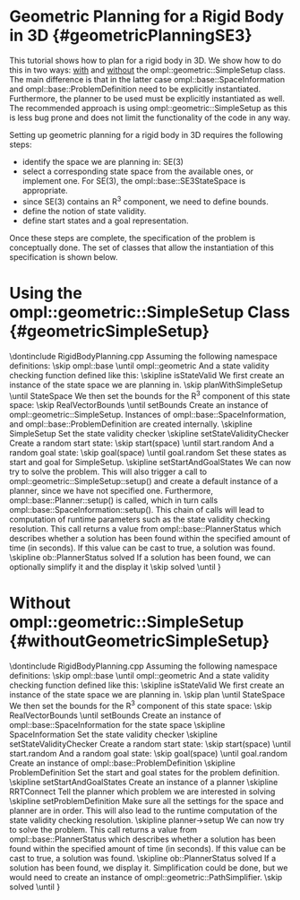 # Geometric Planning for a Rigid Body in 3D {#geometricPlanningSE3}

This tutorial shows how to plan for a rigid body in 3D. We show how to do this in two ways: [with](#geometricSimpleSetup) and [without](#withoutGeometricSimpleSetup) the ompl::geometric::SimpleSetup class. The main difference is that in the latter case ompl::base::SpaceInformation and ompl::base::ProblemDefinition need to be explicitly instantiated. Furthermore, the planner to be used must be explicitly instantiated as well. The recommended approach is using ompl::geometric::SimpleSetup as this is less bug prone and does not limit the functionality of the code in any way.


Setting up geometric planning for a rigid body in 3D requires the following steps:

- identify the space we are planning in: SE(3)
- select a corresponding state space from the available ones, or implement one. For SE(3), the ompl::base::SE3StateSpace is appropriate.
- since SE(3) contains an R<sup>3</sup> component, we need to define bounds.
- define the notion of state validity.
- define start states and a goal representation.

Once these steps are complete, the specification of the problem is conceptually done. The set of classes that allow the instantiation of this specification is shown below.

# Using the ompl::geometric::SimpleSetup Class {#geometricSimpleSetup}

\dontinclude RigidBodyPlanning.cpp
Assuming the following namespace definitions:
\skip ompl::base
\until ompl::geometric
And a state validity checking function defined like this:
\skipline isStateValid
We first create an instance of the state space we are planning in.
\skip planWithSimpleSetup
\until StateSpace
We then set the bounds for the R<sup>3</sup> component of this state space:
\skip RealVectorBounds
\until setBounds
Create an instance of ompl::geometric::SimpleSetup. Instances of ompl::base::SpaceInformation, and ompl::base::ProblemDefinition are created internally.
\skipline SimpleSetup
Set the state validity checker
\skipline setStateValidityChecker
Create a random start state:
\skip start(space)
\until start.random
And a random goal state:
\skip goal(space)
\until goal.random
Set these states as start and goal for SimpleSetup.
\skipline setStartAndGoalStates
We can now try to solve the problem. This will also trigger a call to ompl::geometric::SimpleSetup::setup() and create a default instance of a planner, since we have not specified one. Furthermore, ompl::base::Planner::setup() is called, which in turn calls ompl::base::SpaceInformation::setup(). This chain of calls will lead to computation of runtime parameters such as the state validity checking resolution. This call returns a value from ompl::base::PlannerStatus which describes whether a solution has been found within the specified amount of time (in seconds).  If this value can be cast to true, a solution was found.
\skipline ob::PlannerStatus solved
If a solution has been found, we can optionally simplify it and the display it
\skip solved
\until }


# Without ompl::geometric::SimpleSetup {#withoutGeometricSimpleSetup}

\dontinclude RigidBodyPlanning.cpp
Assuming the following namespace definitions:
\skip ompl::base
\until ompl::geometric
And a state validity checking function defined like this:
\skipline isStateValid
We first create an instance of the state space we are planning in.
\skip plan
\until StateSpace
We then set the bounds for the R<sup>3</sup> component of this state space:
\skip RealVectorBounds
\until setBounds
Create an instance of ompl::base::SpaceInformation for the state space
\skipline SpaceInformation
Set the state validity checker
\skipline setStateValidityChecker
Create a random start state:
\skip start(space)
\until start.random
And a random goal state:
\skip goal(space)
\until goal.random
Create an instance of ompl::base::ProblemDefinition
\skipline ProblemDefinition
Set the start and goal states for the problem definition.
\skipline setStartAndGoalStates
Create an instance of a planner
\skipline RRTConnect
Tell the planner which problem we are interested in solving
\skipline setProblemDefinition
Make sure all the settings for the space and planner are in order. This will also lead to the runtime computation of the state validity checking resolution.
\skipline planner->setup
We can now try to solve the problem. This call returns a value from ompl::base::PlannerStatus which describes whether a solution has been found within the specified amount of time (in seconds). If this value can be cast to true, a solution was found.
\skipline ob::PlannerStatus solved
If a solution has been found, we display it. Simplification could be done, but we would need to create an instance of ompl::geometric::PathSimplifier.
\skip solved
\until }

